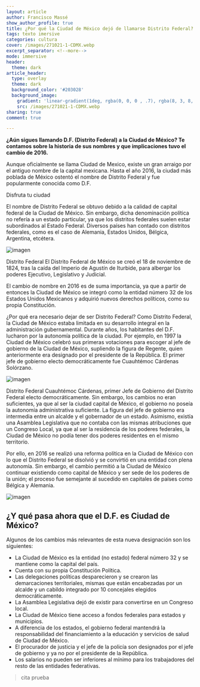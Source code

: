 ```yaml
---
layout: article
author: Francisco Massé 
show_author_profile: true
title: ¿Por qué la Ciudad de México dejó de llamarse Distrito Federal?
tags: texto imersive
categories: cultura
cover: /images/271021-1-CDMX.webp
excerpt_separator: <!--more-->
mode: immersive
header:
  theme: dark
article_header:
  type: overlay
  theme: dark
  background_color: '#203028'
  background_image:
    gradient: 'linear-gradient(1deg, rgba(0, 0, 0 , .7), rgba(8, 3, 8, .9))'
    src: /images/271021-1-CDMX.webp
sharing: true
comment: true

---
```





**¿Aún sigues llamando D.F. (Distrito Federal) a la Ciudad de México? Te contamos sobre la historia de sus nombres y que implicaciones tuvo el cambio de 2016.**

Aunque oficialmente se llama Ciudad de Mexico, existe un gran arraigo por el antiguo nombre de la capital mexicana. Hasta el año 2016, la ciudad más poblada de México ostentó el nombre de Distrito Federal y fue popularmente conocida como D.F.


Disfruta tu ciudad

El nombre de Distrito Federal se obtuvo debido a la calidad de capital federal de la Ciudad de México. Sin embargo, dicha denominación política no refería a un estado particular, ya que los distritos federales suelen estar subordinados al Estado Federal. Diversos países han contado con distritos federales, como es el caso de Alemania, Estados Unidos, Bélgica, Argentina, etcétera.

![imagen](https://www.mexicodesconocido.com.mx/wp-content/uploads/2021/03/Torre_latinamericana_CDMX-2-900x603.png)

Distrito Federal
El Distrito Federal de México se creó el 18 de noviembre de 1824, tras la caída del Imperio de Agustín de Iturbide, para albergar los poderes Ejecutivo, Legislativo y Judicial.

El cambio de nombre en 2016 es de suma importancia, ya que a partir de entonces la Ciudad de México se integró como la entidad número 32 de los Estados Unidos Mexicanos y adquirió nuevos derechos políticos, como su propia Constitución.

¿Por qué era necesario dejar de ser Distrito Federal?
Como Distrito Federal, la Ciudad de México estaba limitada en su desarrollo integral en la administración gubernamental. Durante años, los habitantes del D.F. lucharon por la autonomía política de la ciudad. Por ejemplo, en 1997 la Ciudad de México celebró sus primeras votaciones para escoger al jefe de gobierno de la Ciudad de México, supliendo la figura de Regente, quien anteriormente era designado por el presidente de la República. El primer jefe de gobierno electo democráticamente fue Cuauhtémoc Cárdenas Solórzano.
 
 ![imagen](https://www.mexicodesconocido.com.mx/wp-content/uploads/2021/03/CUAUHTEMOC-CARDENAS-DF-1997.jpg)

Distrito Federal
Cuauhtémoc Cárdenas, primer Jefe de Gobierno del Distrito Federal electo democráticamente.
Sin embargo, los cambios no eran suficientes, ya que al ser la ciudad capital de México, el gobierno no poseía la autonomía administrativa suficiente. La figura del jefe de gobierno era intermedia entre un alcalde y el gobernador de un estado. Asimismo, existía una Asamblea Legislativa que no contaba con las mismas atribuciones que un Congreso Local, ya que al ser la residencia de los poderes federales, la Ciudad de México no podía tener dos poderes residentes en el mismo territorio. 

Por ello, en 2016 se realizó una reforma política en la Ciudad de México con lo que el Distrito Federal se disolvió y se convirtió en una entidad con plena autonomía. Sin embargo, el cambio permitió a la Ciudad de México continuar existiendo como capital de México y ser sede de los poderes de la unión; el proceso fue semejante al sucedido en capitales de países como Bélgica y Alemania.

 ![imagen](https://www.mexicodesconocido.com.mx/wp-content/uploads/2021/03/48746518108_26a91fa337_k-900x600.jpg)


## ¿Y qué pasa ahora que el D.F. es Ciudad de México?
Algunos de los cambios más relevantes de esta nueva designación son los siguientes:​

- La Ciudad de México es la entidad (no estado) federal número 32 y se mantiene como la capital del país.
- Cuenta con su propia Constitución Política.
- Las delegaciones políticas desparecieron y se crearon las demarcaciones territoriales, mismas que están encabezadas por un alcalde y un cabildo integrado por 10 concejales elegidos democráticamente.
- La Asamblea Legislativa dejó de existir para convertirse en un Congreso local.
- La Ciudad de México tiene acceso a fondos federales para estados y municipios.
- A diferencia de los estados, el gobierno federal mantendrá la responsabilidad del financiamiento a la educación y servicios de salud de Ciudad de México.
- El procurador de justicia y el jefe de la policía son designados por el jefe de gobierno y ya no por el presidente de la República.
- Los salarios no pueden ser inferiores al mínimo para los trabajadores del resto de las entidades federativas.


> cita prueba
